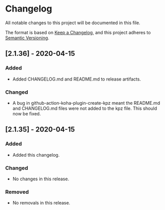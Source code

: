 # Changelog
All notable changes to this project will be documented in this file.

The format is based on [Keep a Changelog](https://keepachangelog.com/en/1.0.0/),
and this project adheres to [Semantic Versioning](https://semver.org/spec/v2.0.0.html).

## [2.1.36] - 2020-04-15
### Added
- Added CHANGELOG.md and README.md to release artifacts.

### Changed
- A bug in github-action-koha-plugin-create-kpz meant the README.md and CHANGELOG.md files were not added to the kpz file. This should now be fixed.

## [2.1.35] - 2020-04-15
### Added
- Added this changelog.

### Changed
- No changes in this release.

### Removed
- No removals in this release.
